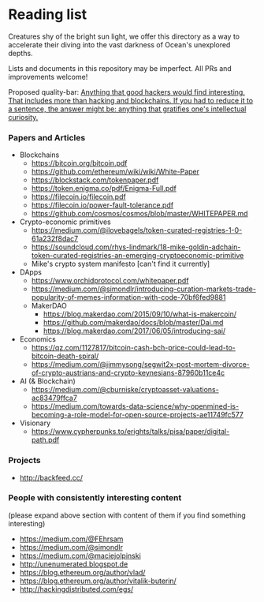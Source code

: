 # Reading list

Creatures shy of the bright sun light, we offer this directory as a way to
accelerate their diving into the vast darkness of Ocean's unexplored depths.

Lists and documents in this repository may be imperfect. All PRs and
improvements welcome!

Proposed quality-bar: [Anything that good hackers would find interesting. That
includes more than hacking and blockchains. If you had to reduce it to a
sentence, the answer might be: anything that gratifies one's intellectual
curiosity.](https://news.ycombinator.com/newsguidelines.html)

### Papers and Articles

- Blockchains
    - https://bitcoin.org/bitcoin.pdf
    - https://github.com/ethereum/wiki/wiki/White-Paper
    - https://blockstack.com/tokenpaper.pdf
    - https://token.enigma.co/pdf/Enigma-Full.pdf
    - https://filecoin.io/filecoin.pdf
    - https://filecoin.io/power-fault-tolerance.pdf
    - https://github.com/cosmos/cosmos/blob/master/WHITEPAPER.md
- Crypto-economic primitives
    - https://medium.com/@ilovebagels/token-curated-registries-1-0-61a232f8dac7
    - https://soundcloud.com/rhys-lindmark/18-mike-goldin-adchain-token-curated-registries-an-emerging-cryptoeconomic-primitive
    - Mike's crypto system manifesto [can't find it currently]
- DApps
    - https://www.orchidprotocol.com/whitepaper.pdf
    - https://medium.com/@simondlr/introducing-curation-markets-trade-popularity-of-memes-information-with-code-70bf6fed9881
    - MakerDAO
        - https://blog.makerdao.com/2015/09/10/what-is-makercoin/
        - https://github.com/makerdao/docs/blob/master/Dai.md
        - https://blog.makerdao.com/2017/06/05/introducing-sai/
- Economics
    - https://qz.com/1127817/bitcoin-cash-bch-price-could-lead-to-bitcoin-death-spiral/
    - https://medium.com/@jimmysong/segwit2x-post-mortem-divorce-of-crypto-austrians-and-crypto-keynesians-87960b11ce4c
- AI (& Blockchain)
    - https://medium.com/@cburniske/cryptoasset-valuations-ac83479ffca7
    - https://medium.com/towards-data-science/why-openmined-is-becoming-a-role-model-for-open-source-projects-ae11749fc577
- Visionary
    - https://www.cypherpunks.to/erights/talks/pisa/paper/digital-path.pdf


### Projects

- http://backfeed.cc/


### People with consistently interesting content

(please expand above section with content of them if you find something
interesting)

- https://medium.com/@FEhrsam
- https://medium.com/@simondlr
- https://medium.com/@maciejolpinski
- http://unenumerated.blogspot.de
- https://blog.ethereum.org/author/vlad/
- https://blog.ethereum.org/author/vitalik-buterin/
- http://hackingdistributed.com/egs/
